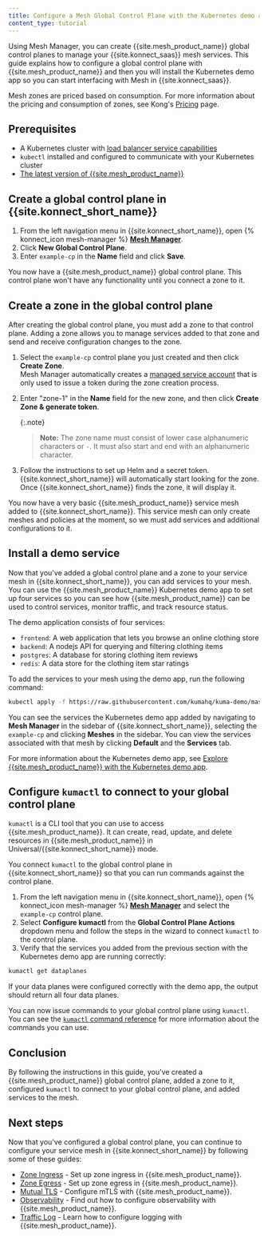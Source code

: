 ```yaml
---
title: Configure a Mesh Global Control Plane with the Kubernetes demo app
content_type: tutorial
---
```


Using Mesh Manager, you can create {{site.mesh_product_name}} global control planes to manage your {{site.konnect_saas}} mesh services. This guide explains how to configure a global control plane with {{site.mesh_product_name}} and then you will install the Kubernetes demo app so you can start interfacing with Mesh in {{site.konnect_saas}}.

Mesh zones are priced based on consumption. For more information about the pricing and consumption of zones, see Kong's [Pricing](https://konghq.com/pricing) page.

## Prerequisites

* A Kubernetes cluster with [load balancer service capabilities](https://kubernetes.io/docs/concepts/services-networking/service/#loadbalancer)
* `kubectl` installed and configured to communicate with your Kubernetes cluster
* [The latest version of {{site.mesh_product_name}}](/mesh/latest/production/install-kumactl/)

## Create a global control plane in {{site.konnect_short_name}}
 
1. From the left navigation menu in {{site.konnect_short_name}}, open {% konnect_icon mesh-manager %} [**Mesh Manager**](https://cloud.konghq.com/mesh-manager).
1. Click **New Global Control Plane**.
1. Enter `example-cp` in the **Name** field and click **Save**.

You now have a {{site.mesh_product_name}} global control plane. This control plane won't have any functionality until you connect a zone to it.

## Create a zone in the global control plane

After creating the global control plane, you must add a zone to that control plane. Adding a zone allows you to manage services added to that zone and send and receive configuration changes to the zone. 

1. Select the `example-cp` control plane you just created and then click **Create Zone**.  
  Mesh Manager automatically creates a [managed service account](/konnect/org-management/system-accounts/) that is only used to issue a token during the zone creation process.
1. Enter "zone-1" in the **Name** field for the new zone, and then click **Create Zone & generate token**. 
    
    {:.note}
    > **Note:** The zone name must consist of lower case alphanumeric characters or `-`. It must also start and end with an alphanumeric character.
1. Follow the instructions to set up Helm and a secret token. 
    {{site.konnect_short_name}} will automatically start looking for the zone. Once {{site.konnect_short_name}} finds the zone, it will display it. 

You now have a very basic {{site.mesh_product_name}} service mesh added to {{site.konnect_short_name}}. This service mesh can only create meshes and policies at the moment, so we must add services and additional configurations to it.

## Install a demo service

Now that you've added a global control plane and a zone to your service mesh in {{site.konnect_short_name}}, you can add services to your mesh. You can use the {{site.mesh_product_name}} Kubernetes demo app to set up four services so you can see how {{site.mesh_product_name}} can be used to control services, monitor traffic, and track resource status.

The demo application consists of four services:

* `frontend`: A web application that lets you browse an online clothing store
* `backend`: A nodejs API for querying and filtering clothing items
* `postgres`: A database for storing clothing item reviews
* `redis`: A data store for the clothing item star ratings

To add the services to your mesh using the demo app, run the following command:

```sh
kubectl apply -f https://raw.githubusercontent.com/kumahq/kuma-demo/master/kubernetes/kuma-demo-aio.yaml
```

You can see the services the Kubernetes demo app added by navigating to **Mesh Manager** in the sidebar of {{site.konnect_short_name}}, selecting the `example-cp` and clicking **Meshes** in the sidebar. You can view the services associated with that mesh by clicking **Default** and the **Services** tab.

For more information about the Kubernetes demo app, see [Explore {{site.mesh_product_name}} with the Kubernetes demo app](/mesh/latest/quickstart/kubernetes/).

## Configure `kumactl` to connect to your global control plane

`kumactl` is a CLI tool that you can use to access {{site.mesh_product_name}}. It can create, read, update, and delete resources in {{site.mesh_product_name}} in Universal/{{site.konnect_short_name}} mode.

You connect `kumactl` to the global control plane in {{site.konnect_short_name}} so that you can run commands against the control plane.

1. From the left navigation menu in {{site.konnect_short_name}}, open {% konnect_icon mesh-manager %} [**Mesh Manager**](https://cloud.konghq.com/mesh-manager) and select the `example-cp` control plane.
1. Select **Configure kumactl** from the **Global Control Plane Actions** dropdown menu and follow the steps in the wizard to connect `kumactl` to the control plane.
1. Verify that the services you added from the previous section with the Kubernetes demo app are running correctly:
```bash
kumactl get dataplanes
```
If your data planes were configured correctly with the demo app, the output should return all four data planes. 

You can now issue commands to your global control plane using `kumactl`. You can see the [`kumactl` command reference](/mesh/latest/generated/cmd/kumactl/kumactl/) for more information about the commands you can use.

## Conclusion

By following the instructions in this guide, you've created a {{site.mesh_product_name}} global control plane, added a zone to it, configured `kumactl` to connect to your global control plane, and added services to the mesh. 

## Next steps

Now that you've configured a global control plane, you can continue to configure your service mesh in {{site.konnect_short_name}} by following some of these guides:

* [Zone Ingress](/mesh/latest/production/cp-deployment/zone-ingress/) - Set up zone ingress in {{site.mesh_product_name}}.
* [Zone Egress](/mesh/latest/production/cp-deployment/zoneegress/) - Set up zone egress in {{site.mesh_product_name}}.
* [Mutual TLS](/mesh/latest/policies/mutual-tls/) - Configure mTLS with {{site.mesh_product_name}}. 
* [Observability](/mesh/latest/explore/observability/) - Find out how to configure observability with {{site.mesh_product_name}}.
* [Traffic Log](/mesh/latest/policies/traffic-log/) - Learn how to configure logging with {{site.mesh_product_name}}.
